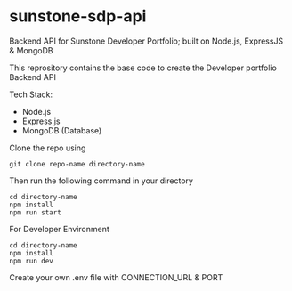 # sunstone-sdp-api
Backend API for Sunstone Developer Portfolio; built on Node.js, ExpressJS &amp; MongoDB

This reprository contains the base code to create the Developer portfolio Backend API

Tech Stack:
-  Node.js
-  Express.js
-  MongoDB (Database)

Clone the repo using 

```
git clone repo-name directory-name
```
Then run the following command in your directory 

```
cd directory-name
npm install
npm run start 
```

For Developer Environment 
```
cd directory-name
npm install
npm run dev 
```

Create your own .env file with CONNECTION_URL & PORT
